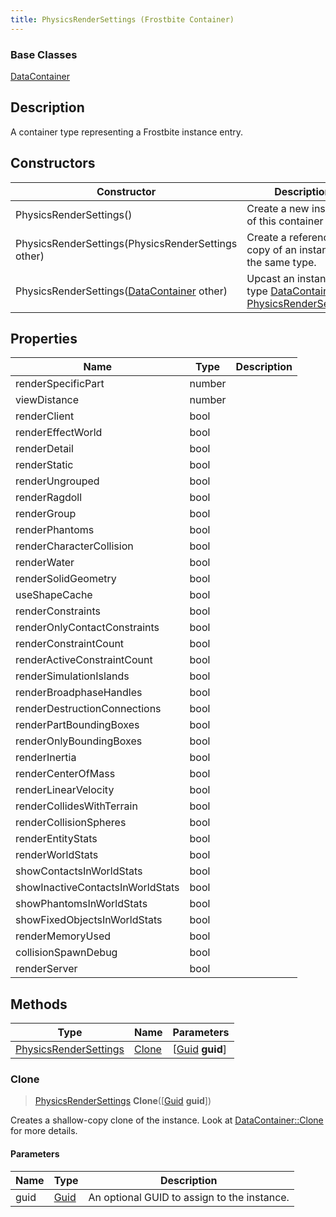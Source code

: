 ```yaml
---
title: PhysicsRenderSettings (Frostbite Container)
---
```

### Base Classes

[DataContainer](/vext/ref/cls/shr/datacontainer)

## Description

A container type representing a Frostbite instance entry.

## Constructors

| Constructor                                                                      | Description                                                                                                                       |
| -------------------------------------------------------------------------------- | --------------------------------------------------------------------------------------------------------------------------------- |
| PhysicsRenderSettings()                                                          | Create a new instance of this container type.                                                                                     |
| PhysicsRenderSettings(PhysicsRenderSettings other)                               | Create a reference copy of an instance of the same type.                                                                          |
| PhysicsRenderSettings([DataContainer](/vext/ref/cls/shr/datacontainer) other) | Upcast an instance of type [DataContainer](/vext/ref/cls/shr/datacontainer) to [PhysicsRenderSettings](PhysicsRenderSettings). |

## Properties

| Name                             | Type   | Description |
| -------------------------------- | ------ | ----------- |
| renderSpecificPart               | number |             |
| viewDistance                     | number |             |
| renderClient                     | bool   |             |
| renderEffectWorld                | bool   |             |
| renderDetail                     | bool   |             |
| renderStatic                     | bool   |             |
| renderUngrouped                  | bool   |             |
| renderRagdoll                    | bool   |             |
| renderGroup                      | bool   |             |
| renderPhantoms                   | bool   |             |
| renderCharacterCollision         | bool   |             |
| renderWater                      | bool   |             |
| renderSolidGeometry              | bool   |             |
| useShapeCache                    | bool   |             |
| renderConstraints                | bool   |             |
| renderOnlyContactConstraints     | bool   |             |
| renderConstraintCount            | bool   |             |
| renderActiveConstraintCount      | bool   |             |
| renderSimulationIslands          | bool   |             |
| renderBroadphaseHandles          | bool   |             |
| renderDestructionConnections     | bool   |             |
| renderPartBoundingBoxes          | bool   |             |
| renderOnlyBoundingBoxes          | bool   |             |
| renderInertia                    | bool   |             |
| renderCenterOfMass               | bool   |             |
| renderLinearVelocity             | bool   |             |
| renderCollidesWithTerrain        | bool   |             |
| renderCollisionSpheres           | bool   |             |
| renderEntityStats                | bool   |             |
| renderWorldStats                 | bool   |             |
| showContactsInWorldStats         | bool   |             |
| showInactiveContactsInWorldStats | bool   |             |
| showPhantomsInWorldStats         | bool   |             |
| showFixedObjectsInWorldStats     | bool   |             |
| renderMemoryUsed                 | bool   |             |
| collisionSpawnDebug              | bool   |             |
| renderServer                     | bool   |             |

## Methods

| Type                                           | Name            | Parameters                                     |
| ---------------------------------------------- | --------------- | ---------------------------------------------- |
| [PhysicsRenderSettings](PhysicsRenderSettings) | [Clone](#clone) | \[[Guid](/vext/ref/cls/shr/guid) **guid**\] |

### Clone

> [PhysicsRenderSettings](PhysicsRenderSettings) **Clone**(\[[Guid](/vext/ref/cls/shr/guid) **guid**\])

Creates a shallow-copy clone of the instance. Look at [DataContainer::Clone](/vext/ref/cls/shr/datacontainer#clone) for more details.

#### Parameters

| Name | Type         | Description                                 |
| ---- | ------------ | ------------------------------------------- |
| guid | [Guid](Guid) | An optional GUID to assign to the instance. |
